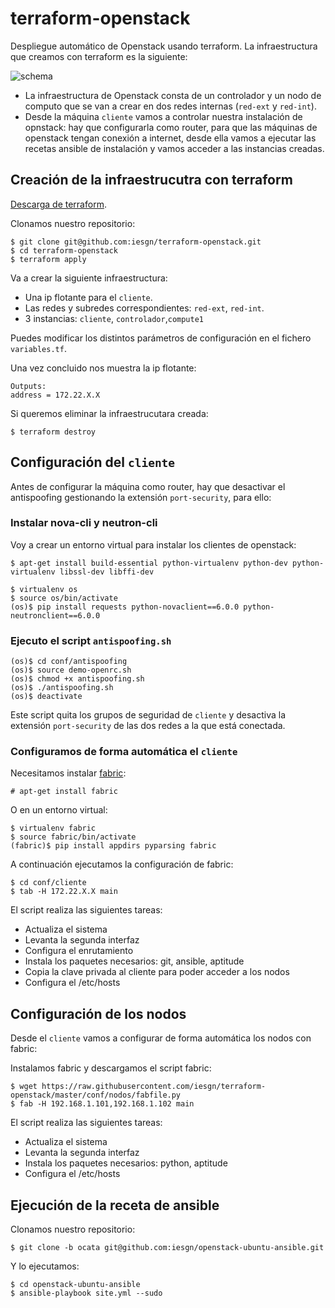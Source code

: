 # terraform-openstack

Despliegue automático de Openstack usando terraform. La infraestructura que creamos con terraform es la siguiente:

![schema](https://github.com/iesgn/terraform-openstack/raw/master/img/tos.png)

* La infraestructura de Openstack consta de un controlador y un nodo de computo que se van a crear en dos redes internas (`red-ext` y `red-int`).
* Desde la máquina `cliente` vamos a controlar nuestra instalación de opnstack: hay que configurarla como router, para que las máquinas de openstack tengan conexión a internet, desde ella vamos a ejecutar las recetas ansible de instalación y vamos acceder a las instancias creadas.

## Creación de la infraestrucutra con terraform

[Descarga de terraform](https://www.terraform.io/downloads.html).

Clonamos nuestro repositorio:

	$ git clone git@github.com:iesgn/terraform-openstack.git
	$ cd terraform-openstack
	$ terraform apply

Va a crear la siguiente infraestructura:

* Una ip flotante para el `cliente`.
* Las redes y subredes correspondientes: `red-ext`, `red-int`.
* 3 instancias: `cliente`, `controlador`,`compute1`

Puedes modificar los distintos parámetros de configuración en el fichero `variables.tf`.

Una vez concluido nos muestra la ip flotante:

	Outputs:
	address = 172.22.X.X

Si queremos eliminar la infraestrucutara creada:

	$ terraform destroy

## Configuración del `cliente` 

Antes de configurar la máquina como router, hay que desactivar el antispoofing gestionando la extensión `port-security`, para ello:

### Instalar nova-cli y neutron-cli

Voy a crear un entorno virtual para instalar los clientes de openstack:

	$ apt-get install build-essential python-virtualenv python-dev python-virtualenv libssl-dev libffi-dev

	$ virtualenv os
	$ source os/bin/activate
	(os)$ pip install requests python-novaclient==6.0.0 python-neutronclient==6.0.0

### Ejecuto el script `antispoofing.sh`

	(os)$ cd conf/antispoofing
	(os)$ source demo-openrc.sh
	(os)$ chmod +x antispoofing.sh
	(os)$ ./antispoofing.sh
	(os)$ deactivate

Este script quita los grupos de seguridad de `cliente` y desactiva la extensión `port-security` de las dos redes a la que está conectada.


### Configuramos de forma automática el `cliente`

Necesitamos instalar [fabric](http://www.fabfile.org/):

	# apt-get install fabric

O en un entorno virtual:

	$ virtualenv fabric
	$ source fabric/bin/activate
	(fabric)$ pip install appdirs pyparsing fabric  

A continuación ejecutamos la configuración de fabric:

	$ cd conf/cliente
	$ tab -H 172.22.X.X main

El script realiza las siguientes tareas:

* Actualiza el sistema
* Levanta la segunda interfaz
* Configura el enrutamiento 
* Instala los paquetes necesarios: git, ansible, aptitude
* Copia la clave privada al cliente para poder acceder a los nodos
* Configura el /etc/hosts

## Configuración de los nodos

Desde el `cliente`  vamos a configurar de forma automática los nodos con fabric:

Instalamos fabric y descargamos el script fabric:

	$ wget https://raw.githubusercontent.com/iesgn/terraform-openstack/master/conf/nodos/fabfile.py 
	$ fab -H 192.168.1.101,192.168.1.102 main

El script realiza las siguientes tareas:

* Actualiza el sistema
* Levanta la segunda interfaz
* Instala los paquetes necesarios: python, aptitude
* Configura el /etc/hosts

## Ejecución de la receta de ansible

Clonamos nuestro repositorio:

	$ git clone -b ocata git@github.com:iesgn/openstack-ubuntu-ansible.git

Y lo ejecutamos:

	$ cd openstack-ubuntu-ansible
	$ ansible-playbook site.yml --sudo